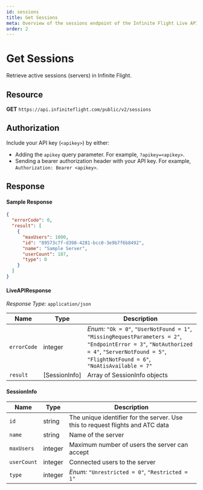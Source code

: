```yaml
---
id: sessions
title: Get Sessions
meta: Overview of the sessions endpoint of the Infinite Flight Live API
order: 2
---
```


# Get Sessions

Retrieve active sessions (servers) in Infinite Flight.

## Resource

**GET** `https://api.infiniteflight.com/public/v2/sessions`

## Authorization

Include your API key (`<apikey>`) by either:

- Adding the `apikey` query parameter. For example, `?apikey=<apikey>`.
- Sending a bearer authorization header with your API key. For example, `Authorization: Bearer <apikey>`.

## Response

#### Sample Response

```json
{
  "errorCode": 0,
  "result": [
    {
      "maxUsers": 1000,
      "id": "89573c7f-d398-4281-bcc0-3e9b7f6b8492",
      "name": "Sample Server",
      "userCount": 187,
      "type": 0
    }
  ]
}
```

#### LiveAPIResponse

*Response Type:* `application/json`

| Name        | Type          | Description                                                  |
| ----------- | ------------- | ------------------------------------------------------------ |
| `errorCode` | integer       | _Enum:_ `"Ok = 0"`, `"UserNotFound = 1"`, `"MissingRequestParameters = 2"`, `"EndpointError = 3"`, `"NotAuthorized = 4"`, `"ServerNotFound = 5"`, `"FlightNotFound = 6"`, `"NoAtisAvailable = 7"` |
| `result`    | [SessionInfo] | Array of SessionInfo objects                                 |

#### SessionInfo

| Name        | Type    | Description                                                  |
| ----------- | ------- | ------------------------------------------------------------ |
| `id`        | string  | The unique identifier for the server. Use this to request flights and ATC data |
| `name`      | string  | Name of the server                                           |
| `maxUsers`  | integer | Maximum number of users the server can accept                |
| `userCount` | integer | Connected users to the server                                |
| `type`      | integer | _Enum:_ `"Unrestricted = 0"`, `"Restricted = 1"`             |